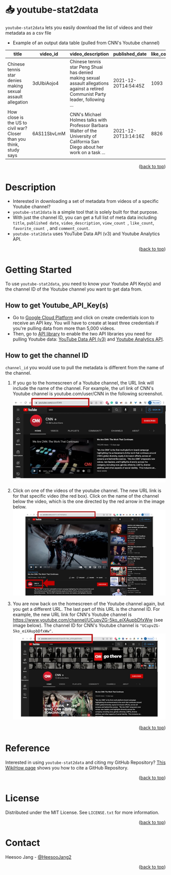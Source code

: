<!-- ABOUT THE PROJECT -->
# 📥 youtube-stat2data
`youtube-stat2data` lets you easily download the list of videos and their metadata as a csv file

- Example of an output data table (pulled from CNN's Youtube channel)

|     title     | video_id      | video_description     | published_date   | like_count      | favorite_count     | view_count | comment_count |
| ------------- | ------------- | --------------------- | ---------------- | --------------- | -------------- | -------------- | ------------- |
| Chinese tennis star denies making sexual assault allegation         | 3dUlbiAojo4        | Chinese tennis star Peng Shuai has denied making sexual assault allegations against a retired Communist Party leader, following ...  | 2021-12-20T14:54:45Z | 1093 | 0 | 82726 | 1343 |
| How close is the US to civil war? Closer than you think, study says           | 6AS11SbvLmM         | CNN's Michael Holmes talks with Professor Barbara Walter of the University of California San Diego about her work on a task ...  | 2021-12-20T13:14:16Z | 8826 | 0  |51557 | 345


<p align="right">(<a href="#top">back to top</a>)</p>

# Description
- Interested in downloading a set of metadata from videos of a specific Youtube channel? 
- `youtube-stat2data` is a simple tool that is solely built for that purpose.
- With just the channel ID, you can get a full list of meta data including `title`, `published date`, `video_description`, `view_count `, `like_count`, `favorite_count `, and `comment_count`.
- `youtube-stat2data` uses YouTube Data API (v3) and Youtube Analytics API. 
<p align="right">(<a href="#top">back to top</a>)</p>


<!-- GETTING STARTED -->
# Getting Started
To use `youtube-stat2data`, you need to know your Youtube API Key(s) and the channel ID of the Youtube channel you want to get data from.

## How to get Youtube_API_Key(s)
- Go to [Google Cloud Platform](https://console.cloud.google.com/apis/credentials?project=omega-booster-261021) and click on create credentials icon to receive an API key. You will have to create at least three credentials if you're pulling data from more than 5,000 videos.
- Then, go to [API library](https://console.cloud.google.com/apis/library?project=omega-booster-261021) to enable the two API libraries you need for pulling Youtube data: [YouTube Data API (v3)](https://console.cloud.google.com/apis/library/youtube.googleapis.com?project=omega-booster-261021) and [Youtube Analytics API](https://console.cloud.google.com/apis/library/youtubeanalytics.googleapis.com?project=omega-booster-261021). 


## How to get the channel ID
`channel_id` you would use to pull the metadata is different from the name of the channel. 

1. If you go to the homescreen of a Youtube channel, the URL link will include the name of the channel.
For example, the url link of CNN's Youtube channel is youtube.com/user/CNN in the following screenshot.
![screenshot1](github-youtube-screenshots/Slide1.jpeg)

2. Click on one of the videos of the youtube channel. The new URL link is for that specific video (the red box). Click on the name of the channel below the video, which is the one directed by the red arrow in the image below.
![screenshot1](github-youtube-screenshots/Slide2.jpeg)

3. You are now back on the homescreen of the Youtube channel again, but you get a different URL. The last part of this URL is the channel ID. For example, the new URL link for CNN's Youtube channel is https://www.youtube.com/channel/UCupvZG-5ko_eiXAupbDfxWw (see image below). The channel ID for CNN's Youtube channel is  `"UCupvZG-5ko_eiXAupbDfxWw"`.
![screenshot1](github-youtube-screenshots/Slide3.jpeg)

<p align="right">(<a href="#top">back to top</a>)</p>


<!-- REFERENCE -->
# Reference

Interested in using `youtube-stat2data` and citing my GitHub Repository? [This WikiHow page](https://www.wikihow.com/Cite-a-GitHub-Repository#:~:text=Include%20the%20title%20of%20the,repository%2C%20enclosed%20in%20square%20brackets.) shows you how to cite a GitHub Repository. 

<p align="right">(<a href="#top">back to top</a>)</p>


<!-- LICENSE -->
# License

Distributed under the MIT License. See `LICENSE.txt` for more information.

<p align="right">(<a href="#top">back to top</a>)</p>


<!-- CONTACT -->
# Contact

Heesoo Jang - [@HeesooJang2](https://twitter.com/HeesooJang2)

<p align="right">(<a href="#top">back to top</a>)</p>
